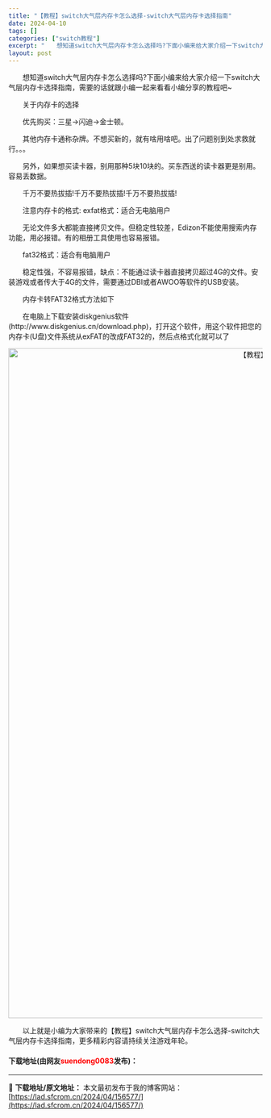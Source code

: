 ```yaml
---
title: "【教程】switch大气层内存卡怎么选择-switch大气层内存卡选择指南"
date: 2024-04-10
tags: []
categories: ["switch教程"]
excerpt: "　　想知道switch大气层内存卡怎么选择吗?下面小编来给大家介绍一下switch大气层内存卡选择指南，需要的话就跟小编一起来看看小编分享的教程吧~ 　　关于内存卡的选择 　　优先购买：三星&rarr;闪迪&rarr;金士顿。 　　其他内存卡通称杂牌。不想买新的，就有啥用啥吧。出了问题别到处求救就行&hellip;"
layout: post
---
```


 <p>　　想知道switch大气层内存卡怎么选择吗?下面小编来给大家介绍一下switch大气层内存卡选择指南，需要的话就跟小编一起来看看小编分享的教程吧~</p> <p>　　关于内存卡的选择</p> <p>　　优先购买：三星&rarr;闪迪&rarr;金士顿。</p> <p>　　其他内存卡通称杂牌。不想买新的，就有啥用啥吧。出了问题别到处求救就行。。。</p> <p>　　另外，如果想买读卡器，别用那种5块10块的。买东西送的读卡器更是别用。容易丢数据。</p> <p>　　千万不要热拔插!千万不要热拔插!千万不要热拔插!</p> <p>　　注意内存卡的格式: exfat格式：适合无电脑用户</p> <p>　　无论文件多大都能直接拷贝文件。但稳定性较差，Edizon不能使用搜索内存功能，用必报错。有的相册工具使用也容易报错。</p> <p>　　fat32格式：适合有电脑用户</p> <p>　　稳定性强，不容易报错，缺点：不能通过读卡器直接拷贝超过4G的文件。安装游戏或者传大于4G的文件，需要通过DBI或者AWOO等软件的USB安装。</p> <p>　　内存卡转FAT32格式方法如下</p> <p>　　在电脑上下载安装diskgenius软件(http://www.diskgenius.cn/download.php)，打开这个软件，用这个软件把您的内存卡(U盘)文件系统从exFAT的改成FAT32的，然后点格式化就可以了</p> <p align="center"><img align="" border="0" src="https://lad.sfcrom.cn/wp-content/uploads/2024/04/20240410_6616307f46fca.webp" width="1329" alt="【教程】switch大气层内存卡怎么选择-switch大气层内存卡选择指南" /></p> <p>　　以上就是小编为大家带来的【教程】switch大气层内存卡怎么选择-switch大气层内存卡选择指南，更多精彩内容请持续关注游戏年轮。</p> <p><h4>下载地址(由网友<font color="red">suendong0083</font>发布)：</h4></p> 

---
📖 **下载地址/原文地址：** 本文最初发布于我的博客网站：[https://lad.sfcrom.cn/2024/04/156577/](https://lad.sfcrom.cn/2024/04/156577/)
